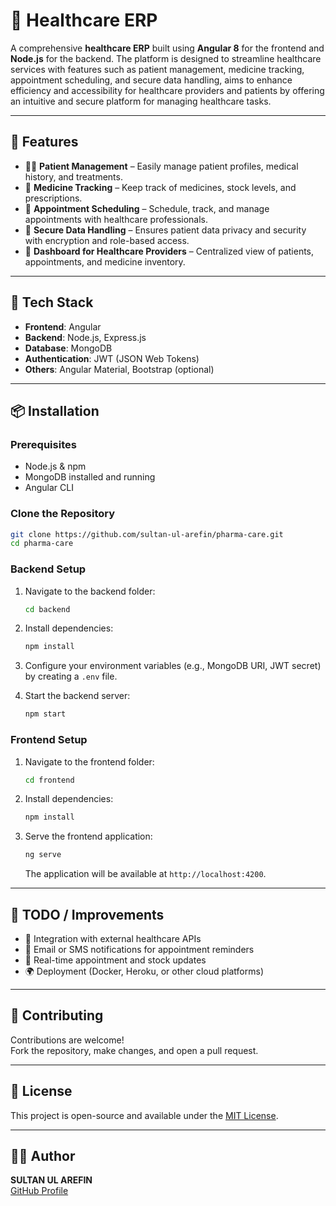 # 🏥 Healthcare ERP

A comprehensive **healthcare ERP** built using **Angular 8** for the frontend and **Node.js** for the backend. The platform is designed to streamline healthcare services with features such as patient management, medicine tracking, appointment scheduling, and secure data handling, aims to enhance efficiency and accessibility for healthcare providers and patients by offering an intuitive and secure platform for managing healthcare tasks.

---

## 🚀 Features

- 👩‍⚕️ **Patient Management** – Easily manage patient profiles, medical history, and treatments.
- 💊 **Medicine Tracking** – Keep track of medicines, stock levels, and prescriptions.
- 📅 **Appointment Scheduling** – Schedule, track, and manage appointments with healthcare professionals.
- 🔐 **Secure Data Handling** – Ensures patient data privacy and security with encryption and role-based access.
- 🏥 **Dashboard for Healthcare Providers** – Centralized view of patients, appointments, and medicine inventory.

---

## 📂 Tech Stack

- **Frontend**: Angular
- **Backend**: Node.js, Express.js
- **Database**: MongoDB
- **Authentication**: JWT (JSON Web Tokens)
- **Others**: Angular Material, Bootstrap (optional)

---

## 📦 Installation

### Prerequisites

- Node.js & npm
- MongoDB installed and running
- Angular CLI

### Clone the Repository

```bash
git clone https://github.com/sultan-ul-arefin/pharma-care.git
cd pharma-care
```

### Backend Setup

1. Navigate to the backend folder:

   ```bash
   cd backend
   ```

2. Install dependencies:

   ```bash
   npm install
   ```

3. Configure your environment variables (e.g., MongoDB URI, JWT secret) by creating a `.env` file.

4. Start the backend server:

   ```bash
   npm start
   ```

### Frontend Setup

1. Navigate to the frontend folder:

   ```bash
   cd frontend
   ```

2. Install dependencies:

   ```bash
   npm install
   ```

3. Serve the frontend application:

   ```bash
   ng serve
   ```

   The application will be available at `http://localhost:4200`.

---
## 📌 TODO / Improvements

- 🏥 Integration with external healthcare APIs
- 📧 Email or SMS notifications for appointment reminders
- 🔄 Real-time appointment and stock updates
- 🌍 Deployment (Docker, Heroku, or other cloud platforms)

---

## 🤝 Contributing

Contributions are welcome!  
Fork the repository, make changes, and open a pull request.

---

## 📄 License

This project is open-source and available under the [MIT License](LICENSE).

---

## 👨‍💻 Author

**SULTAN UL AREFIN**  
[GitHub Profile](https://github.com/sultan-ul-arefin)

